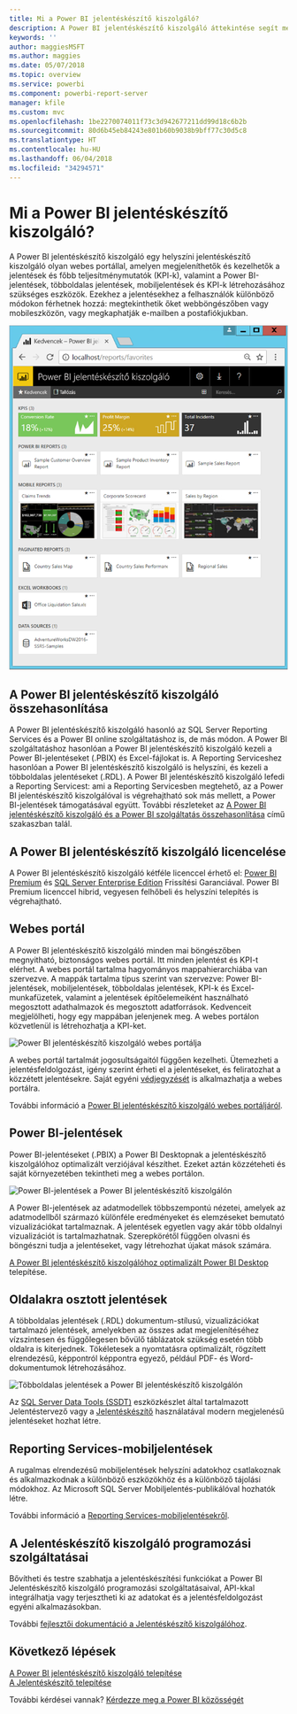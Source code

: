 ```yaml
---
title: Mi a Power BI jelentéskészítő kiszolgáló?
description: A Power BI jelentéskészítő kiszolgáló áttekintése segít megérteni, hogyan illeszkedik az SQL Server Reporting Serviceshez (SSRS) és a Power BI többi eleméhez.
keywords: ''
author: maggiesMSFT
ms.author: maggies
ms.date: 05/07/2018
ms.topic: overview
ms.service: powerbi
ms.component: powerbi-report-server
manager: kfile
ms.custom: mvc
ms.openlocfilehash: 1be2270074011f73c3d942677211dd99d18c6b2b
ms.sourcegitcommit: 80d6b45eb84243e801b60b9038b9bff77c30d5c8
ms.translationtype: HT
ms.contentlocale: hu-HU
ms.lasthandoff: 06/04/2018
ms.locfileid: "34294571"
---
```

# <a name="what-is-power-bi-report-server"></a>Mi a Power BI jelentéskészítő kiszolgáló?

A Power BI jelentéskészítő kiszolgáló egy helyszíni jelentéskészítő kiszolgáló olyan webes portállal, amelyen megjeleníthetők és kezelhetők a jelentések és főbb teljesítménymutatók (KPI-k), valamint a Power BI-jelentések, többoldalas jelentések, mobiljelentések és KPI-k létrehozásához szükséges eszközök. Ezekhez a jelentésekhez a felhasználók különböző módokon férhetnek hozzá: megtekinthetik őket webböngészőben vagy mobileszközön, vagy megkaphatják e-mailben a postafiókjukban.

![Power BI jelentéskészítő kiszolgáló webes portálja](media/get-started/power-bi-report-server-overview.png)

## <a name="comparing-power-bi-report-server"></a>A Power BI jelentéskészítő kiszolgáló összehasonlítása 
A Power BI jelentéskészítő kiszolgáló hasonló az SQL Server Reporting Services és a Power BI online szolgáltatáshoz is, de más módon. A Power BI szolgáltatáshoz hasonlóan a Power BI jelentéskészítő kiszolgáló kezeli a Power BI-jelentéseket (.PBIX) és Excel-fájlokat is. A Reporting Serviceshez hasonlóan a Power BI jelentéskészítő kiszolgáló is helyszíni, és kezeli a többoldalas jelentéseket (.RDL). A Power BI jelentéskészítő kiszolgáló lefedi a Reporting Servicest: ami a Reporting Servicesben megtehető, az a Power BI jelentéskészítő kiszolgálóval is végrehajtható sok más mellett, a Power BI-jelentések támogatásával együtt. További részleteket az [A Power BI jelentéskészítő kiszolgáló és a Power BI szolgáltatás összehasonlítása](compare-report-server-service.md) című szakaszban talál.

## <a name="licensing-power-bi-report-server"></a>A Power BI jelentéskészítő kiszolgáló licencelése
A Power BI jelentéskészítő kiszolgáló kétféle licenccel érhető el: [Power BI Premium](../service-premium.md) és [SQL Server Enterprise Edition](https://www.microsoft.com/sql-server/sql-server-2017-editions) Frissítési Garanciával. Power BI Premium licenccel hibrid, vegyesen felhőbeli és helyszíni telepítés is végrehajtható.  

## <a name="web-portal"></a>Webes portál
A Power BI jelentéskészítő kiszolgáló minden mai böngészőben megnyitható, biztonságos webes portál. Itt minden jelentést és KPI-t elérhet. A webes portál tartalma hagyományos mappahierarchiába van szervezve. A mappák tartalma típus szerint van szervezve: Power BI-jelentések, mobiljelentések, többoldalas jelentések, KPI-k és Excel-munkafüzetek, valamint a jelentések építőelemeiként használható megosztott adathalmazok és megosztott adatforrások. Kedvenceit megjelölheti, hogy egy mappában jelenjenek meg. A webes portálon közvetlenül is létrehozhatja a KPI-ket. 

![Power BI jelentéskészítő kiszolgáló webes portálja](media/get-started/web-portal.png)

A webes portál tartalmát jogosultságaitól függően kezelheti. Ütemezheti a jelentésfeldolgozást, igény szerint érheti el a jelentéseket, és feliratozhat a közzétett jelentésekre. Saját egyéni [védjegyzését](https://docs.microsoft.com/sql/reporting-services/branding-the-web-portal) is alkalmazhatja a webes portálra. 

További információ a [Power BI jelentéskészítő kiszolgáló webes portáljáról](https://docs.microsoft.com/sql/reporting-services/web-portal-ssrs-native-mode).

## <a name="power-bi-reports"></a>Power BI-jelentések
Power BI-jelentéseket (.PBIX) a Power BI Desktopnak a jelentéskészítő kiszolgálóhoz optimalizált verziójával készíthet. Ezeket aztán közzéteheti és saját környezetében tekintheti meg a webes portálon.

![Power BI-jelentések a Power BI jelentéskészítő kiszolgálón](media/get-started/powerbi-reports.png)

A Power BI-jelentések az adatmodellek többszempontú nézetei, amelyek az adatmodellből származó különféle eredményeket és elemzéseket bemutató vizualizációkat tartalmaznak.  A jelentések egyetlen vagy akár több oldalnyi vizualizációt is tartalmazhatnak. Szerepkörétől függően olvasni és böngészni tudja a jelentéseket, vagy létrehozhat újakat mások számára.

[A Power BI jelentéskészítő kiszolgálóhoz optimalizált Power BI Desktop](quickstart-create-powerbi-report.md) telepítése.

## <a name="paginated-reports"></a>Oldalakra osztott jelentések
A többoldalas jelentések (.RDL) dokumentum-stílusú, vizualizációkat tartalmazó jelentések, amelyekben az összes adat megjelenítéséhez vízszintesen és függőlegesen bővülő táblázatok szükség esetén több oldalra is kiterjednek. Tökéletesek a nyomtatásra optimalizált, rögzített elrendezésű, képpontról képpontra egyező, például PDF- és Word-dokumentumok létrehozásához.

![Többoldalas jelentések a Power BI jelentéskészítő kiszolgálón](media/get-started/paginated-reports.png)

Az [SQL Server Data Tools (SSDT)](https://docs.microsoft.com/sql/reporting-services/tools/reporting-services-in-sql-server-data-tools-ssdt) eszközkészlet által tartalmazott Jelentéstervező vagy a [Jelentéskészítő](https://docs.microsoft.com/sql/reporting-services/report-builder/report-builder-in-sql-server-2016) használatával modern megjelenésű jelentéseket hozhat létre.

## <a name="reporting-services-mobile-reports"></a>Reporting Services-mobiljelentések
A rugalmas elrendezésű mobiljelentések helyszíni adatokhoz csatlakoznak és alkalmazkodnak a különböző eszközökhöz és a különböző tájolási módokhoz. Az Microsoft SQL Server Mobiljelentés-publikálóval hozhatók létre.

További információ a [Reporting Services-mobiljelentésekről](https://docs.microsoft.com/sql/reporting-services/mobile-reports/create-mobile-reports-with-sql-server-mobile-report-publisher). 

## <a name="report-server-programming-features"></a>A Jelentéskészítő kiszolgáló programozási szolgáltatásai
Bővítheti és testre szabhatja a jelentéskészítési funkciókat a Power BI Jelentéskészítő kiszolgáló programozási szolgáltatásaival, API-kkal integrálhatja vagy terjesztheti ki az adatokat és a jelentésfeldolgozást egyéni alkalmazásokban.

További [fejlesztői dokumentáció a Jelentéskészítő kiszolgálóhoz](https://docs.microsoft.com/sql/reporting-services/reporting-services-developer-documentation).

## <a name="next-steps"></a>Következő lépések
[A Power BI jelentéskészítő kiszolgáló telepítése](install-report-server.md)  
[A Jelentéskészítő telepítése](https://docs.microsoft.com/sql/reporting-services/install-windows/install-report-builder)  

További kérdései vannak? [Kérdezze meg a Power BI közösségét](https://community.powerbi.com/)


